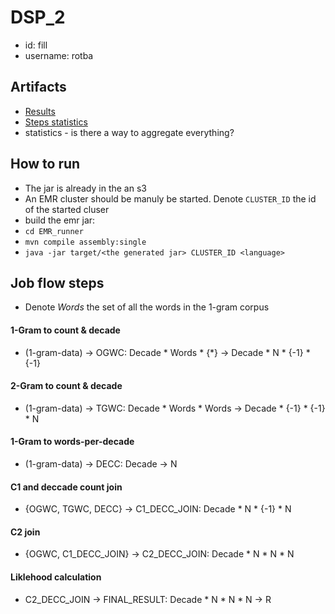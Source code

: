 # DSP_2
- id: fill
- username: rotba

## Artifacts
- [Results](https://s3.console.aws.amazon.com/s3/buckets/jarbucket1653138772100?region=us-east-1&prefix=fouts/&showversions=false)
- [Steps statistics](https://s3.console.aws.amazon.com/s3/buckets/aws-logs-494081938343-us-east-1?region=us-east-1&prefix=elasticmapreduce/j-1DFJDUJD78PTU/steps/&showversions=false)
- statistics - is there a way to aggregate everything?

## How to run
- The jar is already in the an s3
- An EMR cluster should be manuly be started. Denote `CLUSTER_ID` the id of the started cluser
- build the emr jar:
 - `cd EMR_runner`
 - `mvn compile assembly:single`
 - `java -jar target/<the generated jar> CLUSTER_ID <language>` 
 
## Job flow steps
 - Denote _Words_ the set of all the words in the 1-gram corpus
 #### 1-Gram to count & decade
 - (1-gram-data) -> OGWC: Decade * Words * {*} -> Decade * N * {-1} * {-1}
 #### 2-Gram to count & decade
 - (1-gram-data) -> TGWC: Decade * Words * Words -> Decade * {-1} * {-1} * N
 #### 1-Gram to words-per-decade
 - (1-gram-data) -> DECC: Decade -> N
 #### C1 and deccade count join
 - {OGWC, TGWC, DECC} -> C1_DECC_JOIN: Decade * N * {-1} * N
 #### C2 join
 - {OGWC, C1_DECC_JOIN} -> C2_DECC_JOIN: Decade * N * N * N
 #### Liklehood calculation
 - C2_DECC_JOIN -> FINAL_RESULT: Decade * N * N * N -> R
 

